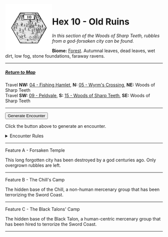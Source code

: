 
<img align="left" width=150px src="/images/Hexes/hex10.png">
<h1>Hex 10 - Old Ruins</h1>

*In this section of the Woods of Sharp Teeth, rubbles from a god-forsaken city can be found.*

**Biome:** <u>Forest</u>. Autumnal leaves, dead leaves, wet dirt, low fog, stone foundations, faraway ravens.

---

##### [Return to Map](https://saltygoo.github.io/2024/12/31/BGHex/)
Travel **NW:** [04 - Fishing Hamlet](/pages/BaldurHex/04-FishingHamlet), **N:** [05 - Wyrm's Crossing](/pages/BaldurHex/05-WyrmsCrossing), **NE:** Woods of Sharp Teeth <br>
Travel **SW:** [09 - Peldvale](/pages/BaldurHex/09-Peldvale), **S:** [15 - Woods of Sharp Teeth](/pages/BaldurHex/15-SharpTeeth), **SE:** Woods of Sharp Teeth

 ---
 
<button id="generateText" >Generate Encounter</button> <br>

<span class="grey" id="result" style="height: 75px;"> Click the button above to generate an encounter. </span>

<details markdown="1">
<summary>Encounter Rules</summary>
Generate an encounter the first time the party goes to one of this hex's features and every 12 hours. Encounters can happen on the way to the location or at the destination. If an encounter would happen while the party rests, good survival skills while setting up camp make the encounter happen after the full rest is completed. Search the [Baldur's Gate Wiki](https://baldursgate.fandom.com/wiki/Baldur%27s_Gate_Wiki) for informations on named NPC. Do not hesitate to replace any named NPC by one the players have already met from time to time! It makes for a better story.
</details>

 ---

<span class="blacktitle"> Feature A - Forsaken Temple</span>

This long forgotten city has been destroyed by a god centuries ago. Only overgrown rubbles are left.

---

<span class="blacktitle"> Feature B - The Chill's Camp</span>

The hidden base of the Chill, a non-human mercenary group that has been terrorizing the Sword Coast.

---

<span class="blacktitle"> Feature C - The Black Talons' Camp </span>

The hidden base of the Black Talon, a human-centric mercenary group that has been hired to terrorize the Sword Coast.

---

<script>
    const climate1 = "Forest";
    const climate2 = "Forest";
</script>
<script src="/scripts/BGencounter.js"></script>

